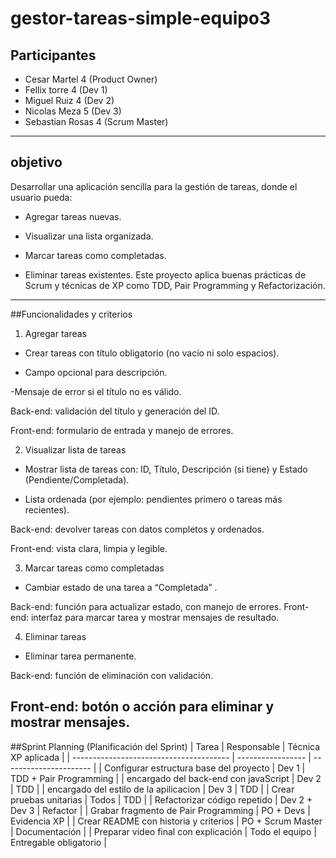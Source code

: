 # gestor-tareas-simple-equipo3
## Participantes
- Cesar Martel 4 (Product Owner)
- Fellix torre 4 (Dev 1)
- Miguel Ruiz 4 (Dev 2)
- Nicolas  Meza 5 (Dev 3)
- Sebastian Rosas 4 (Scrum Master)
-------------------------------------------------------
## objetivo
Desarrollar una aplicación sencilla para la gestión de tareas, donde el usuario pueda:

- Agregar tareas nuevas.

- Visualizar una lista organizada.

- Marcar tareas como completadas.

- Eliminar tareas existentes.
Este proyecto aplica buenas prácticas de Scrum y técnicas de XP como TDD, Pair Programming y Refactorización.
-------------------------------------------------------
##Funcionalidades y criterios
1. Agregar tareas
- Crear tareas con título obligatorio (no vacío ni solo espacios).

- Campo opcional para descripción.

 -Mensaje de error si el título no es válido.

Back-end: validación del título y generación del ID.

Front-end: formulario de entrada y manejo de errores.

2. Visualizar lista de tareas
- Mostrar lista de tareas con: ID, Título, Descripción (si tiene) y Estado (Pendiente/Completada).

- Lista ordenada (por ejemplo: pendientes primero o tareas más recientes).

Back-end: devolver tareas con datos completos y ordenados.

Front-end: vista clara, limpia y legible.

3. Marcar tareas como completadas
- Cambiar estado de una tarea a “Completada” .

Back-end: función para actualizar estado, con manejo de errores.
Front-end: interfaz para marcar tarea y mostrar mensajes de resultado.

4. Eliminar tareas
- Eliminar tarea permanente.

Back-end: función de eliminación con validación.

Front-end: botón o acción para eliminar y mostrar mensajes.
-------------------------------------------------------
##Sprint Planning (Planificación del Sprint)
| Tarea                                   | Responsable       | Técnica XP aplicada    |
| --------------------------------------- | ----------------- | ---------------------- |
| Configurar estructura base del proyecto | Dev 1             | TDD + Pair Programming |
| encargado del back-end con javaScript   | Dev 2             | TDD                    |
| encargado del estilo de la apilicacion  | Dev 3             | TDD                    |
| Crear pruebas unitarias                 | Todos             | TDD                    |
| Refactorizar código repetido            | Dev 2 + Dev 3     | Refactor               |
| Grabar fragmento de Pair Programming    | PO + Devs         | Evidencia XP           |
| Crear README con historia y criterios   | PO + Scrum Master | Documentación          |
| Preparar video final con explicación    | Todo el equipo    | Entregable obligatorio |
